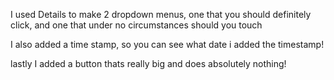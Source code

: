 I used Details to make 2 dropdown menus, one that you should definitely click, and one that under no circumstances should you touch

I also added a time stamp, so you can see what date i added the timestamp!

lastly I added a button thats really big and does absolutely nothing!